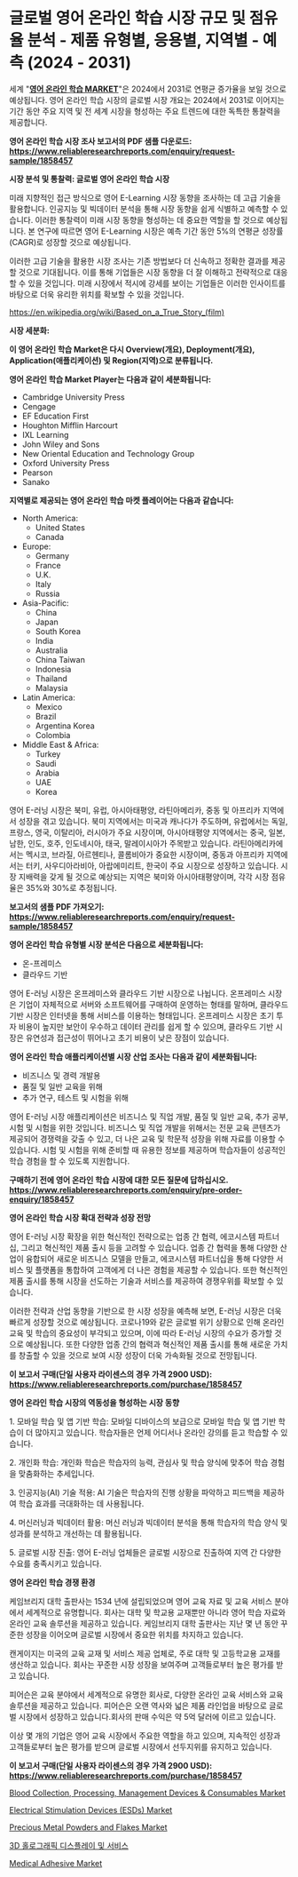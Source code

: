 <p><h1>글로벌 영어 온라인 학습 시장 규모 및 점유율 분석 - 제품 유형별, 응용별, 지역별 - 예측 (2024 - 2031)</h1></p><p>세계 "<strong><a href="https://www.reliableresearchreports.com/english-e-learning-r1858457">영어 온라인 학습 MARKET</a></strong>"은 2024에서 2031로 연평균 증가율을 보일 것으로 예상됩니다. 영어 온라인 학습 시장의 글로벌 시장 개요는 2024에서 2031로 이어지는 기간 동안 주요 지역 및 전 세계 시장을 형성하는 주요 트렌드에 대한 독특한 통찰력을 제공합니다.</p>
<p><strong>영어 온라인 학습 시장 조사 보고서의 PDF 샘플 다운로드: <a href="https://www.reliableresearchreports.com/enquiry/request-sample/1858457">https://www.reliableresearchreports.com/enquiry/request-sample/1858457</a></strong></p>
<p><strong>시장 분석 및 통찰력: 글로벌 영어 온라인 학습 시장</strong></p>
<p><p>미래 지향적인 접근 방식으로 영어 E-Learning 시장 동향을 조사하는 데 고급 기술을 활용합니다. 인공지능 및 빅데이터 분석을 통해 시장 동향을 쉽게 식별하고 예측할 수 있습니다. 이러한 통찰력이 미래 시장 동향을 형성하는 데 중요한 역할을 할 것으로 예상됩니다. 본 연구에 따르면 영어 E-Learning 시장은 예측 기간 동안 5%의 연평균 성장률(CAGR)로 성장할 것으로 예상됩니다.</p><p>이러한 고급 기술을 활용한 시장 조사는 기존 방법보다 더 신속하고 정확한 결과를 제공할 것으로 기대됩니다. 이를 통해 기업들은 시장 동향을 더 잘 이해하고 전략적으로 대응할 수 있을 것입니다. 미래 시장에서 적시에 강세를 보이는 기업들은 이러한 인사이트를 바탕으로 더욱 유리한 위치를 확보할 수 있을 것입니다.</p></p>
<p><a href="%7CAUTHORITHY_DOMAIN_URL%7C">https://en.wikipedia.org/wiki/Based_on_a_True_Story_(film)</a></p>
<p><strong>시장 세분화:</strong></p>
<p><strong>이 영어 온라인 학습 Market은 다시 Overview(개요), Deployment(개요), Application(애플리케이션) 및 Region(지역)으로 분류됩니다.</strong></p>
<p><strong>영어 온라인 학습 Market Player는 다음과 같이 세분화됩니다:</strong></p>
<p><ul><li>Cambridge University Press</li><li>Cengage</li><li>EF Education First</li><li>Houghton Mifflin Harcourt</li><li>IXL Learning</li><li>John Wiley and Sons</li><li>New Oriental Education and Technology Group</li><li>Oxford University Press</li><li>Pearson</li><li>Sanako</li></ul></p>
<p><strong>지역별로 제공되는 영어 온라인 학습 마켓 플레이어는 다음과 같습니다:</strong></p>
<p><ul>
    <li>
        North America:
        <ul>
            <li>United States</li>
            <li>Canada</li>
        </ul>
    </li>
    <li>
        Europe:
        <ul>
            <li>Germany</li>
            <li>France</li>
            <li>U.K.</li>
            <li>Italy</li>
            <li>Russia</li>
        </ul>
    </li>
    <li>
        Asia-Pacific:
        <ul>
            <li>China</li>
            <li>Japan</li>
            <li>South Korea</li>
            <li>India</li>
            <li>Australia</li>
            <li>China Taiwan</li>
            <li>Indonesia</li>
            <li>Thailand</li>
            <li>Malaysia</li>
        </ul>
    </li>
    <li>
        Latin America:
        <ul>
            <li>Mexico</li>
            <li>Brazil</li>
            <li>Argentina Korea</li>
            <li>Colombia</li>
        </ul>
    </li>
    <li>
        Middle East & Africa:
        <ul>
            <li>Turkey</li>
            <li>Saudi</li>
            <li>Arabia</li>
            <li>UAE</li>
            <li>Korea</li>
        </ul>
    </li>
    </ul></p>
<p><p>영어 E-러닝 시장은 북미, 유럽, 아시아태평양, 라틴아메리카, 중동 및 아프리카 지역에서 성장을 겪고 있습니다. 북미 지역에서는 미국과 캐나다가 주도하며, 유럽에서는 독일, 프랑스, 영국, 이탈리아, 러시아가 주요 시장이며, 아시아태평양 지역에서는 중국, 일본, 남한, 인도, 호주, 인도네시아, 태국, 말레이시아가 주목받고 있습니다. 라틴아메리카에서는 멕시코, 브라질, 아르헨티나, 콜롬비아가 중요한 시장이며, 중동과 아프리카 지역에서는 터키, 사우디아라비아, 아랍에미리트, 한국이 주요 시장으로 성장하고 있습니다. 시장 지배력을 갖게 될 것으로 예상되는 지역은 북미와 아시아태평양이며, 각각 시장 점유율은 35%와 30%로 추정됩니다.</p></p>
<p><strong>보고서의 샘플 PDF 가져오기: <a href="https://www.reliableresearchreports.com/enquiry/request-sample/1858457">https://www.reliableresearchreports.com/enquiry/request-sample/1858457</a></strong></p>
<p><strong>영어 온라인 학습 유형별 시장 분석은 다음으로 세분화됩니다:</strong></p>
<p><ul><li>온-프레미스</li><li>클라우드 기반</li></ul></p>
<p><p>영어 E-러닝 시장은 온프레미스와 클라우드 기반 시장으로 나뉩니다. 온프레미스 시장은 기업이 자체적으로 서버와 소프트웨어를 구매하여 운영하는 형태를 말하며, 클라우드 기반 시장은 인터넷을 통해 서비스를 이용하는 형태입니다. 온프레미스 시장은 초기 투자 비용이 높지만 보안이 우수하고 데이터 관리를 쉽게 할 수 있으며, 클라우드 기반 시장은 유연성과 접근성이 뛰어나고 초기 비용이 낮은 장점이 있습니다.</p></p>
<p><strong>영어 온라인 학습 애플리케이션별 시장 산업 조사는 다음과 같이 세분화됩니다:</strong></p>
<p><ul><li>비즈니스 및 경력 개발용</li><li>품질 및 일반 교육을 위해</li><li>추가 연구, 테스트 및 시험을 위해</li></ul></p>
<p><p>영어 E-러닝 시장 애플리케이션은 비즈니스 및 직업 개발, 품질 및 일반 교육, 추가 공부, 시험 및 시험을 위한 것입니다. 비즈니스 및 직업 개발을 위해서는 전문 교육 콘텐츠가 제공되어 경쟁력을 갖출 수 있고, 더 나은 교육 및 학문적 성장을 위해 자료를 이용할 수 있습니다. 시험 및 시험을 위해 준비할 때 유용한 정보를 제공하며 학습자들이 성공적인 학습 경험을 할 수 있도록 지원합니다.</p></p>
<p><strong>구매하기 전에 영어 온라인 학습 시장에 대한 모든 질문에 답하십시오. <a href="https://www.reliableresearchreports.com/enquiry/pre-order-enquiry/1858457">https://www.reliableresearchreports.com/enquiry/pre-order-enquiry/1858457</a></strong></p>
<p><strong>영어 온라인 학습 시장 확대 전략과 성장 전망</strong></p>
<p><p>영어 E-러닝 시장 확장을 위한 혁신적인 전략으로는 업종 간 협력, 에코시스템 파트너십, 그리고 혁신적인 제품 출시 등을 고려할 수 있습니다. 업종 간 협력을 통해 다양한 산업이 융합되어 새로운 비즈니스 모델을 만들고, 에코시스템 파트너십을 통해 다양한 서비스 및 플랫폼을 통합하여 고객에게 더 나은 경험을 제공할 수 있습니다. 또한 혁신적인 제품 출시를 통해 시장을 선도하는 기술과 서비스를 제공하여 경쟁우위를 확보할 수 있습니다.</p><p>이러한 전략과 산업 동향을 기반으로 한 시장 성장을 예측해 보면, E-러닝 시장은 더욱 빠르게 성장할 것으로 예상됩니다. 코로나19와 같은 글로벌 위기 상황으로 인해 온라인 교육 및 학습의 중요성이 부각되고 있으며, 이에 따라 E-러닝 시장의 수요가 증가할 것으로 예상됩니다. 또한 다양한 업종 간의 협력과 혁신적인 제품 출시를 통해 새로운 가치를 창출할 수 있을 것으로 보여 시장 성장이 더욱 가속화될 것으로 전망됩니다.</p></p>
<p><strong>이 보고서 구매(단일 사용자 라이센스의 경우 가격 2900 USD): <a href="https://www.reliableresearchreports.com/purchase/1858457">https://www.reliableresearchreports.com/purchase/1858457</a></strong></p>
<p><strong>영어 온라인 학습 시장의 역동성을 형성하는 시장 동향</strong></p>
<p><p>1. 모바일 학습 및 앱 기반 학습: 모바일 디바이스의 보급으로 모바일 학습 및 앱 기반 학습이 더 많아지고 있습니다. 학습자들은 언제 어디서나 온라인 강의를 듣고 학습할 수 있습니다.</p><p>2. 개인화 학습: 개인화 학습은 학습자의 능력, 관심사 및 학습 양식에 맞추어 학습 경험을 맞춤화하는 추세입니다.</p><p>3. 인공지능(AI) 기술 적용: AI 기술은 학습자의 진행 상황을 파악하고 피드백을 제공하여 학습 효과를 극대화하는 데 사용됩니다.</p><p>4. 머신러닝과 빅데이터 활용: 머신 러닝과 빅데이터 분석을 통해 학습자의 학습 양식 및 성과를 분석하고 개선하는 데 활용됩니다.</p><p>5. 글로벌 시장 진출: 영어 E-러닝 업체들은 글로벌 시장으로 진출하여 지역 간 다양한 수요를 충족시키고 있습니다.</p></p>
<p><strong>영어 온라인 학습 경쟁 환경</strong></p>
<p><p>케임브리지 대학 출판사는 1534 년에 설립되었으며 영어 교육 자료 및 교육 서비스 분야에서 세계적으로 유명합니다. 회사는 대학 및 학교용 교재뿐만 아니라 영어 학습 자료와 온라인 교육 솔루션을 제공하고 있습니다. 케임브리지 대학 출판사는 지난 몇 년 동안 꾸준한 성장을 이어오며 글로벌 시장에서 중요한 위치를 차지하고 있습니다.</p><p>캔게이지는 미국의 교육 교재 및 서비스 제공 업체로, 주로 대학 및 고등학교용 교재를 생산하고 있습니다. 회사는 꾸준한 시장 성장을 보여주며 고객들로부터 높은 평가를 받고 있습니다.</p><p>피어슨은 교육 분야에서 세계적으로 유명한 회사로, 다양한 온라인 교육 서비스와 교육 솔루션을 제공하고 있습니다. 피어슨은 오랜 역사와 넓은 제품 라인업을 바탕으로 글로벌 시장에서 성장하고 있습니다.회사의 판매 수익은 약 5억 달러에 이르고 있습니다.</p><p>이상 몇 개의 기업은 영어 교육 시장에서 주요한 역할을 하고 있으며, 지속적인 성장과 고객들로부터 높은 평가를 받으며 글로벌 시장에서 선두지위를 유지하고 있습니다.</p></p>
<p><strong>이 보고서 구매(단일 사용자 라이센스의 경우 가격 2900 USD): <a href="https://www.reliableresearchreports.com/purchase/1858457">https://www.reliableresearchreports.com/purchase/1858457</a></strong></p>
<p><p><a href="https://issuu.com/reportprime-2/docs/blood-collection-processing-managem_a33bc712a0dc76">Blood Collection, Processing, Management Devices & Consumables Market</a></p><p><a href="https://github.com/RichRobinson5/Market-Research-Report-List-6/blob/main/electrical-stimulation-devices-esds-market.md">Electrical Stimulation Devices (ESDs) Market</a></p><p><a href="https://github.com/gdfhhhj/Market-Research-Report-List-6/blob/main/precious-metal-powders-and-flakes-market.md">Precious Metal Powders and Flakes Market</a></p><p><a href="https://github.com/sougarounis/Market-Research-Report-List-6/blob/main/7972891108276.md">3D 홀로그래픽 디스플레이 및 서비스</a></p><p><a href="https://issuu.com/reportprime-2/docs/medical-adhesive-market-size-2030.p_df41cc07fce27a">Medical Adhesive Market</a></p></p>
